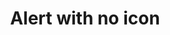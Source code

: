 ---
layout: pattern
categories: [patterns, alert]
title: Alert with no icon
type: [detail-page]
permalink: /patterns/alert/alert-no-icon
overview: Lorem ipsum dolor sit amet, consectetur adipiscing elit, sed do eiusmod tempor incididunt ut labore et dolore magna aliqua. Interdum velit euismod in pellentesque. 
description: |
    
usa-link: "https://designsystem.digital.gov/components/alert/"
specification: |
alert:
    content: Test alert content
    link: /
    linkText: see link
    type: info
    ### type options: warning, info, success, error
#spec:

### Paths to view design and code... 
## designimg: can be used to show an image of the design until a coded version can be created. The htmlpath & csspath should be located in the pattens folder. Read more about creating coded components in /docs/creating-patterns 
# designimg: 
htmlpath: patterns/alert/alert-no-icon-jk.md
csspath: patterns/alert/index.scss
---